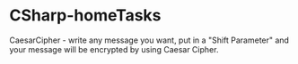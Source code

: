 # CSharp-homeTasks

CaesarCipher - write any message you want, put in a "Shift Parameter" and your message will be encrypted by using Caesar Cipher.
